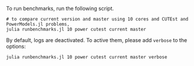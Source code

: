 To run benchmarks, run the following script.
```
# to compare current version and master using 10 cores and CUTEst and PowerModels.jl problems,
julia runbenchmarks.jl 10 power cutest current master
```

By default, logs are deactivated. To active them, please add `verbose` to the options:
```
julia runbenchmarks.jl 10 power cutest current master verbose
```
